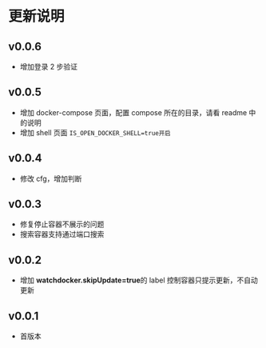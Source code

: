 # 更新说明

## v0.0.6

- 增加登录 2 步验证

## v0.0.5

- 增加 docker-compose 页面，配置 compose 所在的目录，请看 readme 中的说明
- 增加 shell 页面 `IS_OPEN_DOCKER_SHELL=true开启`

## v0.0.4

- 修改 cfg，增加判断

## v0.0.3

- 修复停止容器不展示的问题
- 搜索容器支持通过端口搜索

## v0.0.2

- 增加 **watchdocker.skipUpdate=true**的 label 控制容器只提示更新，不自动更新

## v0.0.1

- 首版本
